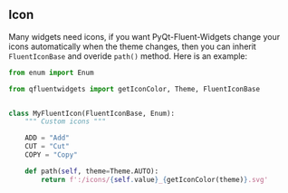 ## Icon
Many widgets need icons, if you want PyQt-Fluent-Widgets change your icons automatically when the theme changes, then you can inherit `FluentIconBase` and overide `path()` method. Here is an example:

```python
from enum import Enum

from qfluentwidgets import getIconColor, Theme, FluentIconBase


class MyFluentIcon(FluentIconBase, Enum):
    """ Custom icons """

    ADD = "Add"
    CUT = "Cut"
    COPY = "Copy"

    def path(self, theme=Theme.AUTO):
        return f':/icons/{self.value}_{getIconColor(theme)}.svg'
```